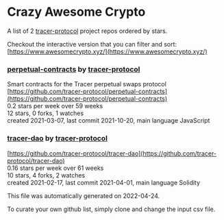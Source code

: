 # Crazy Awesome Crypto
A list of 2 [tracer-protocol](https://github.com/tracer-protocol) project repos ordered by stars.  

Checkout the interactive version that you can filter and sort: 
[https://www.awesomecrypto.xyz/](https://www.awesomecrypto.xyz/)  


### [perpetual-contracts](https://github.com/tracer-protocol/perpetual-contracts) by [tracer-protocol](https://github.com/tracer-protocol)  
Smart contracts for the Tracer perpetual swaps protocol  
[https://github.com/tracer-protocol/perpetual-contracts](https://github.com/tracer-protocol/perpetual-contracts)  
0.2 stars per week over 59 weeks  
12 stars, 0 forks, 1 watches  
created 2021-03-07, last commit 2021-10-20, main language JavaScript  


### [tracer-dao](https://github.com/tracer-protocol/tracer-dao) by [tracer-protocol](https://github.com/tracer-protocol)  
  
[https://github.com/tracer-protocol/tracer-dao](https://github.com/tracer-protocol/tracer-dao)  
0.16 stars per week over 61 weeks  
10 stars, 4 forks, 2 watches  
created 2021-02-17, last commit 2021-04-01, main language Solidity  


This file was automatically generated on 2022-04-24.  

To curate your own github list, simply clone and change the input csv file.  